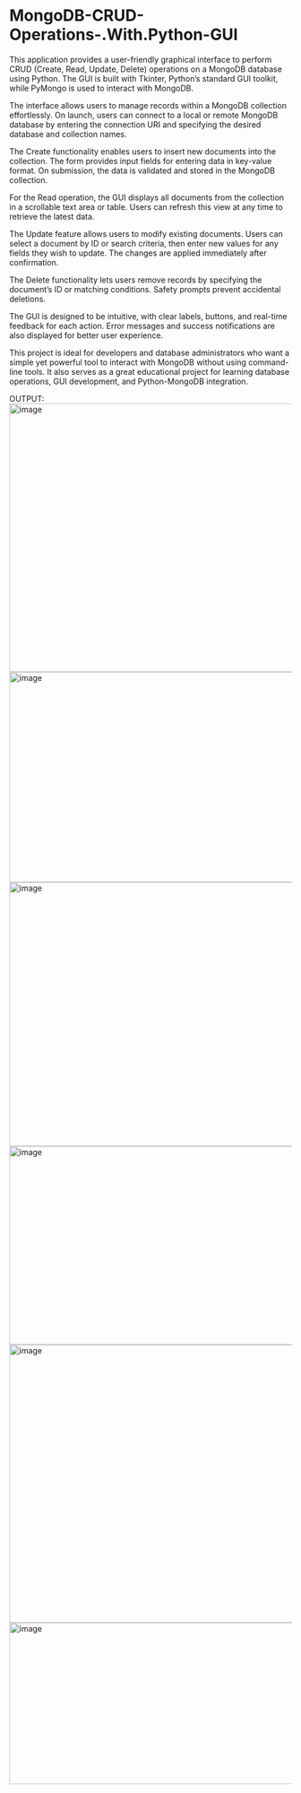 # MongoDB-CRUD-Operations-.With.Python-GUI
This application provides a user-friendly graphical interface to perform CRUD (Create, Read, Update, Delete) operations on a MongoDB database using Python. The GUI is built with Tkinter, Python’s standard GUI toolkit, while PyMongo is used to interact with MongoDB.

The interface allows users to manage records within a MongoDB collection effortlessly. On launch, users can connect to a local or remote MongoDB database by entering the connection URI and specifying the desired database and collection names.

The Create functionality enables users to insert new documents into the collection. The form provides input fields for entering data in key-value format. On submission, the data is validated and stored in the MongoDB collection.

For the Read operation, the GUI displays all documents from the collection in a scrollable text area or table. Users can refresh this view at any time to retrieve the latest data.

The Update feature allows users to modify existing documents. Users can select a document by ID or search criteria, then enter new values for any fields they wish to update. The changes are applied immediately after confirmation.

The Delete functionality lets users remove records by specifying the document’s ID or matching conditions. Safety prompts prevent accidental deletions.

The GUI is designed to be intuitive, with clear labels, buttons, and real-time feedback for each action. Error messages and success notifications are also displayed for better user experience.

This project is ideal for developers and database administrators who want a simple yet powerful tool to interact with MongoDB without using command-line tools. It also serves as a great educational project for learning database operations, GUI development, and Python-MongoDB integration.

OUTPUT: 
<img width="775" height="479" alt="image" src="https://github.com/user-attachments/assets/725e1a19-12ca-4ffc-b123-840245f1eb29" />
<img width="1298" height="375" alt="image" src="https://github.com/user-attachments/assets/d33c1ccb-b025-46af-a345-462120b5a7e8" />
<img width="942" height="471" alt="image" src="https://github.com/user-attachments/assets/790287f6-3a9d-48fd-b21c-51ef687e41ba" />
<img width="1301" height="354" alt="image" src="https://github.com/user-attachments/assets/7c1ff050-7c3e-409d-a9c2-123be3ef6ec3" />
<img width="967" height="496" alt="image" src="https://github.com/user-attachments/assets/c7540e50-2d0c-41b9-933a-65e464963469" />
<img width="1292" height="288" alt="image" src="https://github.com/user-attachments/assets/81bf5005-39ff-4edc-88da-7617752c1e3c" />





